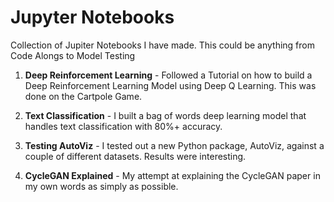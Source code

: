 # Jupyter Notebooks
Collection of Jupiter Notebooks I have made. This could be anything from Code Alongs to Model Testing

1. **Deep Reinforcement Learning** - Followed a Tutorial on how to build a Deep Reinforcement Learning Model using Deep Q Learning. This was done on the Cartpole Game.

2. **Text Classification** - I built a bag of words deep learning model that handles text classification with 80%+ accuracy.

3. **Testing AutoViz** - I tested out a new Python package, AutoViz, against a couple of different datasets. Results were interesting.

4. **CycleGAN Explained** - My attempt at explaining the CycleGAN paper in my own words as simply as possible.

